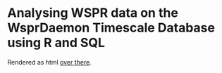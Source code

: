 # Analysing WSPR data on the WsprDaemon Timescale Database using R and SQL
 
Rendered as html [over there](https://inductivestep.github.io/WSPR-analysis/).